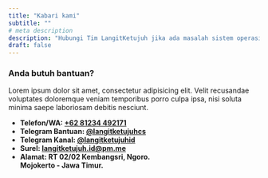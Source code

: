 ```yaml
---
title: "Kabari kami"
subtitle: ""
# meta description
description: "Hubungi Tim LangitKetujuh jika ada masalah sistem operasi."
draft: false
---
```


### Anda butuh bantuan?
Lorem ipsum dolor sit amet, consectetur adipisicing elit. Velit recusandae voluptates doloremque veniam temporibus porro culpa ipsa, nisi soluta minima saepe laboriosam debitis nesciunt.

* **Telefon/WA: [+62 81234 492171](tel:+6281234492171)**
* **Telegram Bantuan: [@langitketujuhcs](tg:langitketujuhcs)**
* **Telegram Kanal: [@langitketujuhid](tg:langitketujuhid)**
* **Surel: [langitketujuh.id@pm.me](mailto:langitketujuh.id@pm.me)**
* **Alamat: RT 02/02 Kembangsri, Ngoro.<br>Mojokerto - Jawa Timur.**
